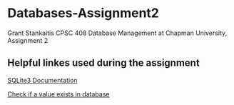 # Databases-Assignment2
Grant Stankaitis
CPSC 408 Database Management at Chapman University, Assignment 2

## Helpful linkes used during the assignment
[SQLite3 Documentation](https://docs.python.org/3/library/sqlite3.html)

[Check if a value exists in database](https://stackoverflow.com/questions/45569344/how-to-tell-if-a-value-exists-in-a-sqlite3-database-python)
